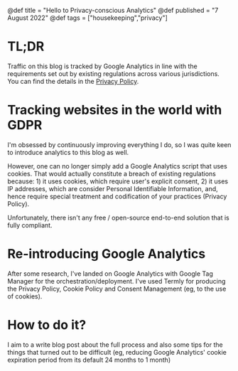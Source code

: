 @def title = "Hello to Privacy-conscious Analytics"
@def published = "7 August 2022"
@def tags = ["housekeeping","privacy"]

# TL;DR
Traffic on this blog is tracked by Google Analytics in line with the requirements set out by existing regulations across various jurisdictions. You can find the details in the [Privacy Policy]("/privacy_policy/").

# Tracking websites in the world with GDPR
I'm obsessed by continuously improving everything I do, so I was quite keen to introduce analytics to this blog as well.

However, one can no longer simply add a Google Analytics script that uses cookies. That would actually constitute a breach of existing regulations because: 1) it uses cookies, which require user's explicit consent, 2) it uses IP addresses, which are consider Personal Identifiable Information, and, hence require special treatment and codification of your practices (Privacy Policy).

Unfortunately, there isn't any free / open-source end-to-end solution that is fully compliant.

# Re-introducing Google Analytics
After some research, I've landed on Google Analytics with Google Tag Manager for the orchestration/deployment.
I've used Termly for producing the Privacy Policy, Cookie Policy and Consent Management (eg, to the use of cookies).

# How to do it?
I aim to a write blog post about the full process and also some tips for the things that turned out to be difficult (eg, reducing Google Analytics' cookie expiration period from its default 24 months to 1 month)


